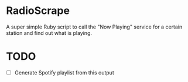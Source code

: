 # RadioScrape

A super simple Ruby script to call the "Now Playing" service for a certain station and find out what is playing.

# TODO

-  [ ]  Generate Spotify playlist from this output

